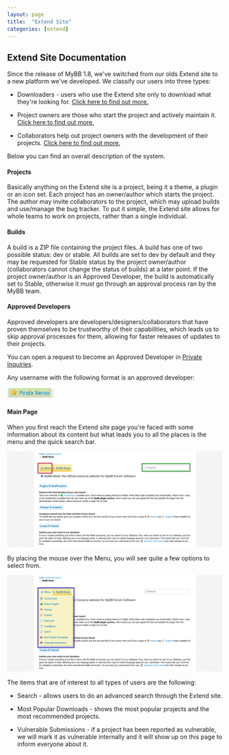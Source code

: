 ```yaml
---
layout: page
title:  "Extend Site"
categories: [extend]
---
```


## Extend Site Documentation

Since the release of MyBB 1.8, we've switched from our olds Extend site to a new platform we've developed.
We classify our users into three types:

* Downloaders - users who use the Extend site only to download what they're looking for. [Click here to find out more.](https://docs.mybb.com/extend/browsing-downloading-from-extend)

* Project owners are those who start the project and actively maintain it. [Click here to find out more.](https://docs.mybb.com/extend/owning-managing-projects)

* Collaborators help out project owners with the development of their projects. [Click here to find out more.](https://docs.mybb.com/extend/contributing-to-projects)

Below you can find an overall description of the system.

#### Projects
Basically anything on the Extend site is a project, being it a theme, a plugin or an icon set. Each project has an owner/author which starts the project.
The author may invite collaborators to the project, which may upload builds and use/manage the bug tracker. To put it simple, the Extend site allows for whole teams to work on projects, rather than a single individual.

#### Builds
A build is a ZIP file containing the project files. A build has one of two possible status: dev or stable.
All builds are set to dev by default and they may be requested for Stable status by the project owner/author (collaborators cannot change the status of builds) at a later point. If the project owner/author is an Approved Developer, the build is automatically set to Stable, otherwise it must go through an approval process ran by the MyBB team.

#### Approved Developers
Approved developers are developers/designers/collaborators that have proven themselves to be trustworthy of their capabilities, which leads us to skip approval processes for them, allowing for faster releases of updates to their projects.

You can open a request to become an Approved Developer in [Private Inquiries](http://community.mybb.com/forum-135.html).

Any username with the following format is an approved developer:

[![Approved Developer](/assets/images/mods/approved_developer.png)](/assets/images/mods/approved_developer.png)

#### Main Page
When you first reach the Extend site page you're faced with some information about its content but what leads you to all the places is the menu and the quick search bar.

[![Menu and Search](/assets/images/mods/index1.png)](/assets/images/mods/index1.png)

By placing the mouse over the Menu, you will see quite a few options to select from.

[![Menu Options](/assets/images/mods/index2.png)](/assets/images/mods/index2.png)

The items that are of interest to all types of users are the following:

* Search - allows users to do an advanced search through the Extend site.

* Most Popular Downloads - shows the most popular projects and the most recommended projects.

* Vulnerable Submissions - if a project has been reported as vulnerable, we will mark it as vulnerable internally and it will show up on this page to inform everyone about it.
